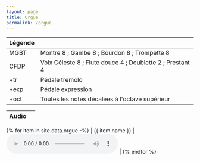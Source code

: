 ```yaml
---
layout: page
title: Orgue
permalink: /orgue
---
```


<script src="/assets/js/audio-player.js"></script>

|Légende| |
|-------|-|
|MGBT|Montre 8 ; Gambe 8 ; Bourdon 8 ; Trompette 8|
|CFDP|Voix Céleste 8 ; Flute douce 4 ; Doublette 2 ; Prestant 4|
|+tr|Pédale tremolo|
|+exp|Pédale expression|
|+oct|Toutes les notes décalées à l'octave supérieur|

|Audio| |
|-----|-|
{% for item in site.data.orgue -%}
| {{ item.name }} | <audio controls src="/assets/audio/orgue/{{ item.name }}.m4a"></audio>  |
{% endfor %}
